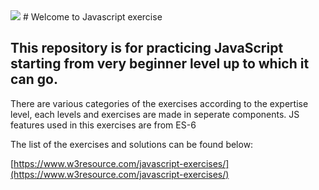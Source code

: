 <img src="https://visits.roshan.cyou/THg9HBH1zBxVTHevnf28?label=Turtlebeasts&shadow=1&shadowOpacity=14&swap=0&labelBGColor=484848&countBGColor=25eade&labelTextColor=FFFFFF&countTextColor=FFFFFF" />
# Welcome to Javascript exercise

## This repository is for practicing JavaScript starting from very beginner level up to which it can go.

There are various categories of the exercises according to the expertise level, each levels and exercises are made in seperate components. JS features used in this exercises are from ES-6

The list of the exercises and solutions can be found below:

[https://www.w3resource.com/javascript-exercises/](https://www.w3resource.com/javascript-exercises/)
